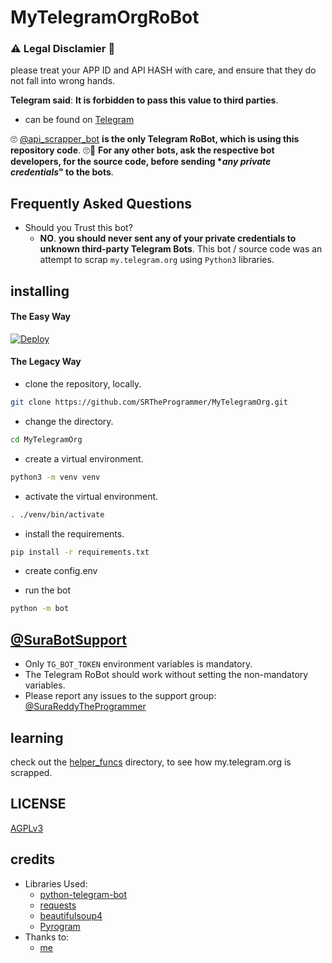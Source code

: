 # MyTelegramOrgRoBot

### ⚠ Legal Disclamier 🚸
please treat your APP ID and API HASH with care, and ensure that they do not fall into wrong hands.

**Telegram said**: __It is forbidden to pass this value to third parties__.

- can be found on [Telegram](https://telegram.dog/api_scrapper_bot)

🙄 [@api_scrapper_bot](https://telegram.dog/api_scrapper_bot) **is the only Telegram RoBot, which is using this repository code**. 🙄😬
__For any other bots, ask the respective bot developers, for the source code, before sending **any private credentials*" to the bots__.

## Frequently Asked Questions

- Should you Trust this bot?
  - **NO**. __you should never sent any of your private credentials to unknown third-party Telegram Bots__. This bot / source code was an attempt to scrap `my.telegram.org` using `Python3` libraries.


## installing

#### The Easy Way

[![Deploy](https://www.herokucdn.com/deploy/button.svg)](https://heroku.com/deploy)


#### The Legacy Way

- clone the repository, locally.
```sh
git clone https://github.com/SRTheProgrammer/MyTelegramOrg.git
```

- change the directory.
```sh
cd MyTelegramOrg
```

- create a virtual environment.
```sh
python3 -m venv venv
```

- activate the virtual environment.
```sh
. ./venv/bin/activate
```

- install the requirements.
```sh
pip install -r requirements.txt
```

- create config.env

- run the bot
```sh
python -m bot
```

## [@SuraBotSupport](https://telegram.dog/SuraBotSupport)

- Only `TG_BOT_TOKEN` environment variables is mandatory.
- The Telegram RoBot should work without setting the non-mandatory variables.
- Please report any issues to the support group: [@SuraReddyTheProgrammer](https://telegram.dog/SuraBotSupport)


## learning

check out the [helper_funcs](https://github.com/SRTheProgrammer/MyTelegramOrg/tree/master/helper_funcs) directory, to see how my.telegram.org is scrapped.

## LICENSE
[AGPLv3](https://github.com/SpEcHiDe/MyTelegramOrg/tree/master/LICENSE)

## credits

- Libraries Used:
  - [python-telegram-bot](https://github.com/python-telegram-bot/python-telegram-bot)
  - [requests](https://github.com/psf/requests)
  - [beautifulsoup4](https://pypi.org/project/beautifulsoup4)
  - [Pyrogram](https://github.com/pyrogram/pyrogram)
- Thanks to:
  - [me](https://t.me/SuraReddyTheProgrammer)
